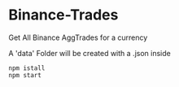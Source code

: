 # Binance-Trades

Get All Binance AggTrades for a currency

A 'data' Folder will be created with a .json inside

```
npm istall
npm start
```

